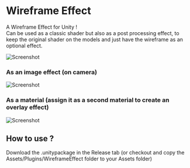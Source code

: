 # Wireframe Effect

A Wireframe Effect for Unity !    
Can be used as a classic shader but also as a post processing effect, to keep the original shader on the models and just have the wireframe as an optional effect.    

![Screenshot](https://raw.githubusercontent.com/ogxd/wireframe-effect-unity/master/Demo/screenshot.png)

### As an image effect (on camera)
![Screenshot](https://raw.githubusercontent.com/ogxd/wireframe-effect-unity/master/Demo/effect.png)    

### As a material (assign it as a second material to create an overlay effect)
![Screenshot](https://raw.githubusercontent.com/ogxd/wireframe-effect-unity/master/Demo/overlay.png)

## How to use ?
Download the .unitypackage in the Release tab (or checkout and copy the Assets/Plugins/WireframeEffect folder to your Assets folder)